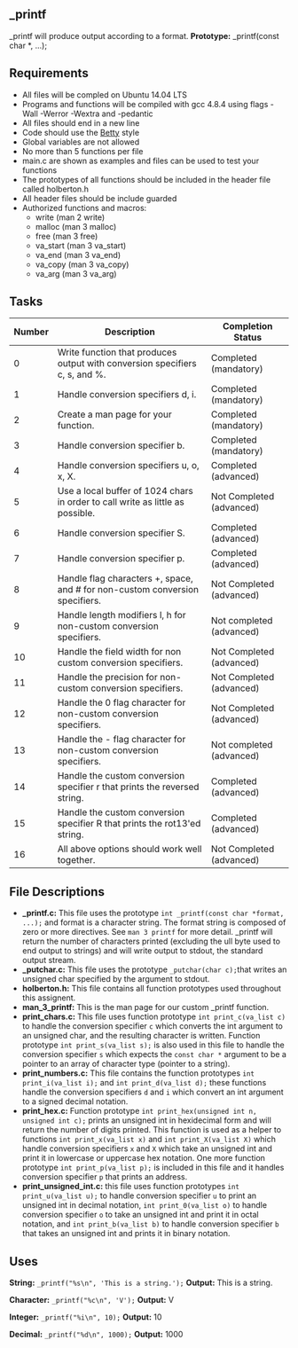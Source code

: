 ## _printf
_printf will produce output according to a format.
**Prototype:** _printf(const char *, ...);
## Requirements
* All files will be compled on Ubuntu 14.04 LTS
* Programs and functions will be compiled with gcc 4.8.4 using flags -Wall -Werror -Wextra and -pedantic
* All files should end in a new line
* Code should use the [Betty](https://github.com/holbertonschool/Betty/wiki) style
* Global variables are not allowed
* No more than 5 functions per file
* main.c are shown as examples and files can be used to test your functions
* The prototypes of all functions should be included in the header file called holberton.h
* All header files should be include guarded
* Authorized functions and macros:
  * write (man 2 write)
  * malloc (man 3 malloc)
  * free (man 3 free)
  * va_start (man 3 va_start)
  * va_end (man 3 va_end)
  * va_copy (man 3 va_copy)
  * va_arg (man 3 va_arg)
## Tasks
Number | Description | Completion Status
------ |  ---------- | ---------
0      |  Write function that produces output with conversion specifiers c, s, and %. | Completed (mandatory)
1      |  Handle conversion specifiers d, i. | Completed (mandatory) 
2      |  Create a man page for your function. | Completed (mandatory)
3      |  Handle conversion specifier b. | Completed (mandatory)
4      |  Handle conversion specifiers u, o, x, X. | Completed (advanced)
5      |  Use a local buffer of 1024 chars in order to call write as little as possible. | Not Completed (advanced)
6      |  Handle conversion specifier S. | Completed (advanced) 
7      |  Handle conversion specifier p. | Completed (advanced)
8      |  Handle flag characters +, space, and # for non-custom conversion specifiers. | Not Completed (advanced)
9      |  Handle length modifiers l, h for non-custom conversion specifiers. | Not completed (advanced)
10     |  Handle the field width for non custom conversion specifiers. | Not Completed (advanced)
11     |  Handle the precision for non-custom conversion specifiers. | Not Completed (advanced)
12     |  Handle the 0 flag character for non-custom conversion specifiers. | Not Completed (advanced)
13     |  Handle the - flag character for non-custom conversion specifiers. | Not completed (advanced)
14     |  Handle the custom conversion specifier r that prints the reversed string. | Completed (advanced)
15     |  Handle the custom conversion specifier R that prints the rot13'ed string. | Completed (advanced)
16     |  All above options should work well together. | Not Completed (advanced)
## File Descriptions
* **_printf.c:** This file uses the prototype ```int _printf(const char *format, ...);``` and format is a character string. The format string is composed of zero or more directives. See ```man 3 printf``` for more detail. _printf will return the number of characters printed (excluding the ull byte used to end output to strings) and will write output to stdout, the standard output stream.
* **_putchar.c:** This file uses the prototype ```_putchar(char c);```that  writes an unsigned char specified by the argument to stdout.
* **holberton.h:** This file contains all function prototypes used throughout this assignent.
* **man_3_printf:** This is the man page for our custom _printf function.
* **print_chars.c:** This file uses function prototype ```int print_c(va_list c)``` to handle the conversion specifier ```c``` which converts the int argument to an unsigned char, and the resulting character is written. Function prototype ```int print_s(va_list s);``` is also used in this file to handle the conversion specifier ```s``` which expects the ```const char *``` argument to be a pointer to an array of character type (pointer to a string).
* **print_numbers.c:** This file contains the function prototypes ```int print_i(va_list i);``` and ```int print_d(va_list d);``` these functions handle the conversion specifiers ```d``` and ```i``` which convert an int argument to a signed decimal notation.
* **print_hex.c:** Function prototype ```int print_hex(unsigned int n, unsigned int c);``` prints an unsigned int in hexidecimal form and will return the number of digits printed. This function is used as a helper to functions ```int print_x(va_list x)``` and ```int print_X(va_list X)``` which handle conversion specifiers ```x``` and ```X``` which take an unsigned int and print it in lowercase or uppercase hex notation. One more function prototype ```int print_p(va_list p);``` is included in this file and it handles conversion specifier ```p``` that prints an address.
* **print_unsigned_int.c:** this file uses function prototypes ```int print_u(va_list u);``` to handle conversion specifier ```u``` to print an unsigned int in decimal notation, ```int print_0(va_list o)``` to handle conversion specifier ```o``` to take an unsigned int and print it in octal notation, and ```int print_b(va_list b)``` to handle conversion specifier ```b``` that takes an unsigned int and prints it in binary notation.
## Uses
**String:** ```
	    _printf("%s\n", 'This is a string.');
	    ```
**Output:** This is a string.

**Character:** ```
	       _printf("%c\n", 'V');
	       ```
**Output:** V

**Integer:** ```
	     _printf("%i\n", 10);
	     ```
**Output:** 10

**Decimal:** ```
	     _printf("%d\n", 1000);
	     ```
**Output:**  1000
